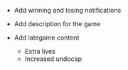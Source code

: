 * Add winning and losing notifications

* Add description for the game

* Add lategame content
    * Extra lives
    * Increased undocap

